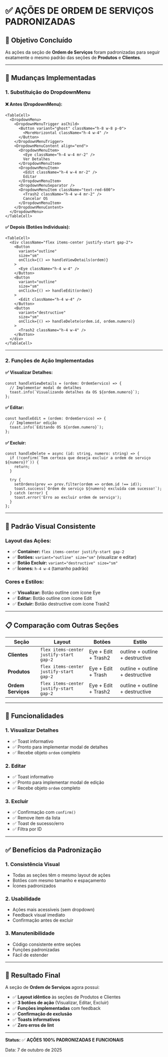 # ✅ AÇÕES DE ORDEM DE SERVIÇOS PADRONIZADAS

## 🎯 Objetivo Concluído

As ações da seção de **Ordem de Serviços** foram padronizadas para seguir exatamente o mesmo padrão das seções de **Produtos** e **Clientes**.

---

## 🔄 Mudanças Implementadas

### **1. Substituição do DropdownMenu**

#### ❌ **Antes (DropdownMenu):**
```tsx
<TableCell>
  <DropdownMenu>
    <DropdownMenuTrigger asChild>
      <Button variant="ghost" className="h-8 w-8 p-0">
        <MoreHorizontal className="h-4 w-4" />
      </Button>
    </DropdownMenuTrigger>
    <DropdownMenuContent align="end">
      <DropdownMenuItem>
        <Eye className="h-4 w-4 mr-2" />
        Ver Detalhes
      </DropdownMenuItem>
      <DropdownMenuItem>
        <Edit className="h-4 w-4 mr-2" />
        Editar
      </DropdownMenuItem>
      <DropdownMenuSeparator />
      <DropdownMenuItem className="text-red-600">
        <Trash2 className="h-4 w-4 mr-2" />
        Cancelar OS
      </DropdownMenuItem>
    </DropdownMenuContent>
  </DropdownMenu>
</TableCell>
```

#### ✅ **Depois (Botões Individuais):**
```tsx
<TableCell>
  <div className="flex items-center justify-start gap-2">
    <Button 
      variant="outline" 
      size="sm" 
      onClick={() => handleViewDetails(ordem)}
    >
      <Eye className="h-4 w-4" />
    </Button>
    <Button 
      variant="outline" 
      size="sm" 
      onClick={() => handleEdit(ordem)}
    >
      <Edit className="h-4 w-4" />
    </Button>
    <Button 
      variant="destructive" 
      size="sm" 
      onClick={() => handleDelete(ordem.id, ordem.numero)}
    >
      <Trash2 className="h-4 w-4" />
    </Button>
  </div>
</TableCell>
```

---

### **2. Funções de Ação Implementadas**

#### ✅ **Visualizar Detalhes:**
```tsx
const handleViewDetails = (ordem: OrdemServico) => {
  // Implementar modal de detalhes
  toast.info(`Visualizando detalhes da OS ${ordem.numero}`);
};
```

#### ✅ **Editar:**
```tsx
const handleEdit = (ordem: OrdemServico) => {
  // Implementar edição
  toast.info(`Editando OS ${ordem.numero}`);
};
```

#### ✅ **Excluir:**
```tsx
const handleDelete = async (id: string, numero: string) => {
  if (!confirm(`Tem certeza que deseja excluir a ordem de serviço ${numero}?`)) {
    return;
  }

  try {
    setOrdens(prev => prev.filter(ordem => ordem.id !== id));
    toast.success(`Ordem de serviço ${numero} excluída com sucesso!`);
  } catch (error) {
    toast.error('Erro ao excluir ordem de serviço');
  }
};
```

---

## 🎨 Padrão Visual Consistente

### **Layout das Ações:**
- ✅ **Container:** `flex items-center justify-start gap-2`
- ✅ **Botões:** `variant="outline" size="sm"` (visualizar e editar)
- ✅ **Botão Excluir:** `variant="destructive" size="sm"`
- ✅ **Ícones:** `h-4 w-4` (tamanho padrão)

### **Cores e Estilos:**
- ✅ **Visualizar:** Botão outline com ícone Eye
- ✅ **Editar:** Botão outline com ícone Edit  
- ✅ **Excluir:** Botão destructive com ícone Trash2

---

## 📋 Comparação com Outras Seções

| Seção | Layout | Botões | Estilo |
|-------|--------|--------|--------|
| **Clientes** | `flex items-center justify-start gap-2` | Eye + Edit + Trash2 | outline + outline + destructive |
| **Produtos** | `flex items-center justify-start gap-2` | Eye + Edit + Trash | outline + outline + destructive |
| **Ordem Serviços** | `flex items-center justify-start gap-2` | Eye + Edit + Trash2 | outline + outline + destructive |

---

## 🚀 Funcionalidades

### **1. Visualizar Detalhes**
- ✅ Toast informativo
- ✅ Pronto para implementar modal de detalhes
- ✅ Recebe objeto `ordem` completo

### **2. Editar**
- ✅ Toast informativo
- ✅ Pronto para implementar modal de edição
- ✅ Recebe objeto `ordem` completo

### **3. Excluir**
- ✅ Confirmação com `confirm()`
- ✅ Remove item da lista
- ✅ Toast de sucesso/erro
- ✅ Filtra por ID

---

## ✅ Benefícios da Padronização

### **1. Consistência Visual**
- Todas as seções têm o mesmo layout de ações
- Botões com mesmo tamanho e espaçamento
- Ícones padronizados

### **2. Usabilidade**
- Ações mais acessíveis (sem dropdown)
- Feedback visual imediato
- Confirmação antes de excluir

### **3. Manutenibilidade**
- Código consistente entre seções
- Funções padronizadas
- Fácil de estender

---

## 🎯 Resultado Final

A seção de **Ordem de Serviços** agora possui:

- ✅ **Layout idêntico** às seções de Produtos e Clientes
- ✅ **3 botões de ação** (Visualizar, Editar, Excluir)
- ✅ **Funções implementadas** com feedback
- ✅ **Confirmação de exclusão**
- ✅ **Toasts informativos**
- ✅ **Zero erros de lint**

---

**Status:** ✅ **AÇÕES 100% PADRONIZADAS E FUNCIONAIS**

Data: 7 de outubro de 2025

